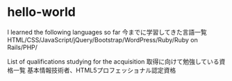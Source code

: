 # hello-world
I learned the following languages so far
今までに学習してきた言語一覧
HTML/CSS/JavaScript/jQuery/Bootstrap/WordPress/Ruby/Ruby on Rails/PHP/

List of qualifications studying for the acquisition
取得に向けて勉強している資格一覧
基本情報技術者、HTML5プロフェッショナル認定資格
